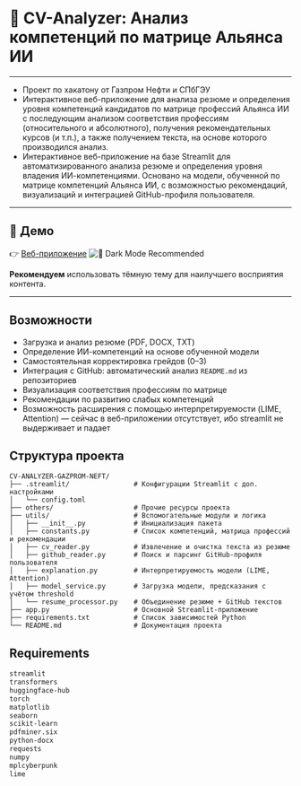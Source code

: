 # 🤖 CV-Analyzer: Анализ компетенций по матрице Альянса ИИ
---
- Проект по хакатону от Газпром Нефти и СПбГЭУ
- Интерактивное веб-приложение для анализа резюме и определения уровня компетенций кандидатов по матрице профессий Альянса ИИ с последующим анализом соответствия профессиям (относительного и абсолютного), получения рекомендательных курсов (и т.п.), а также получением текста, на основе которого производился анализ.
- Интерактивное веб-приложение на базе Streamlit для автоматизированного анализа резюме и определения уровня владения ИИ-компетенциями. Основано на модели, обученной по матрице компетенций Альянса ИИ, с возможностью рекомендаций, визуализаций и интеграцией GitHub-профиля пользователя.
---

## 🔗 Демо

👉 [Веб-приложение](https://cv-analyzer-gazprom-neft.streamlit.app/)
![🌙 Dark Mode Recommended](https://img.shields.io/badge/theme-dark-blue?style=flat&logo=github)

**Рекомендуем** использовать тёмную тему для наилучшего восприятия контента.

---

## Возможности

- Загрузка и анализ резюме (PDF, DOCX, TXT)
- Определение ИИ-компетенций на основе обученной модели
- Самостоятельная корректировка грейдов (0–3)
- Интеграция с GitHub: автоматический анализ `README.md` из репозиториев
- Визуализация соответствия профессиям по матрице
- Рекомендации по развитию слабых компетенций
- Возможность расширения с помощью интерпретируемости (LIME, Attention) — сейчас в веб-приложении отсутствует, ибо streamlit не выдерживает и падает

## Структура проекта

```plaintext
CV-ANALYZER-GAZPROM-NEFT/
├── .streamlit/                # Конфигурации Streamlit с доп. настройками
│   └── config.toml
├── others/                    # Прочие ресурсы проекта
├── utils/                     # Вспомогательные модули и логика
│   ├── __init__.py            # Инициализация пакета
│   ├── constants.py           # Список компетенций, матрица профессий и рекомендации
│   ├── cv_reader.py           # Извлечение и очистка текста из резюме
│   ├── github_reader.py       # Поиск и парсинг GitHub-профиля пользователя
│   ├── explanation.py         # Интерпретируемость модели (LIME, Attention)
│   ├── model_service.py       # Загрузка модели, предсказания с учётом threshold
│   └── resume_processor.py    # Объединение резюме + GitHub текстов
├── app.py                     # Основной Streamlit-приложение
├── requirements.txt           # Список зависимостей Python
└── README.md                  # Документация проекта
```

## Requirements

```bash
streamlit
transformers
huggingface-hub
torch
matplotlib
seaborn
scikit-learn
pdfminer.six
python-docx
requests
numpy
mplcyberpunk
lime
```
